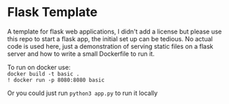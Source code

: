 # Flask Template

A template for flask web applications, I didn't add a license but please use this repo to start a flask app, the initial set up can be tedious. No actual code is used here, just a demonstration of serving static files on a flask server and how to write a small Dockerfile to run it.

To run on docker use:<br>
`docker build -t basic .`<br>
`! docker run -p 8080:8080 basic`<br>

Or you could just run `python3 app.py` to run it locally